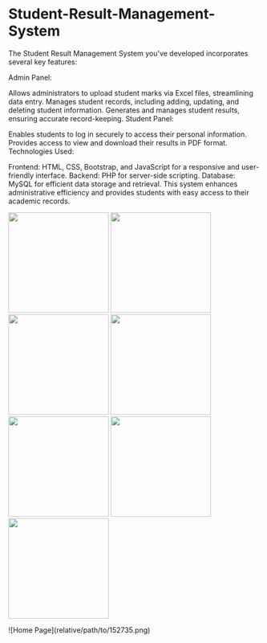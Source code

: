 # Student-Result-Management-System
The Student Result Management System you've developed incorporates several key features:

Admin Panel:

Allows administrators to upload student marks via Excel files, streamlining data entry.
Manages student records, including adding, updating, and deleting student information.
Generates and manages student results, ensuring accurate record-keeping.
Student Panel:

Enables students to log in securely to access their personal information.
Provides access to view and download their results in PDF format.
Technologies Used:

Frontend: HTML, CSS, Bootstrap, and JavaScript for a responsive and user-friendly interface.
Backend: PHP for server-side scripting.
Database: MySQL for efficient data storage and retrieval.
This system enhances administrative efficiency and provides students with easy access to their academic records.
<p float="left">
  <img src="images/152735.png" width="200" />
  <img src="images/152709.png" width="200" />
  <img src="images/153145.png" width="200" />
  <img src="images/153046.png" width="200" />
  <img src="images/153023.png" width="200" />
  <img src="images/152952.png" width="200" />
  <img src="images/152928.png" width="200" />
</p>
![Home Page](relative/path/to/152735.png)


